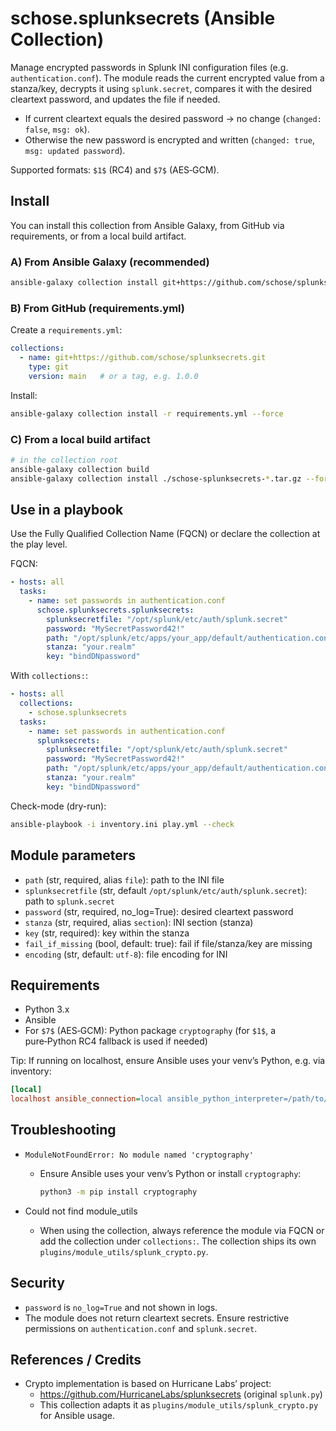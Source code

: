 # schose.splunksecrets (Ansible Collection)

Manage encrypted passwords in Splunk INI configuration files (e.g. `authentication.conf`).
The module reads the current encrypted value from a stanza/key, decrypts it using `splunk.secret`, compares it with the desired cleartext password, and updates the file if needed.

- If current cleartext equals the desired password → no change (`changed: false`, `msg: ok`).
- Otherwise the new password is encrypted and written (`changed: true`, `msg: updated password`).

Supported formats: `$1$` (RC4) and `$7$` (AES‑GCM).

## Install

You can install this collection from Ansible Galaxy, from GitHub via requirements, or from a local build artifact.

### A) From Ansible Galaxy (recommended)

```bash
ansible-galaxy collection install git+https://github.com/schose/splunksecrets.git,main
```

### B) From GitHub (requirements.yml)

Create a `requirements.yml`:

```yaml
collections:
  - name: git+https://github.com/schose/splunksecrets.git
    type: git
    version: main   # or a tag, e.g. 1.0.0
```

Install:

```bash
ansible-galaxy collection install -r requirements.yml --force
```

### C) From a local build artifact

```bash
# in the collection root
ansible-galaxy collection build
ansible-galaxy collection install ./schose-splunksecrets-*.tar.gz --force
```

## Use in a playbook

Use the Fully Qualified Collection Name (FQCN) or declare the collection at the play level.

FQCN:

```yaml
- hosts: all
  tasks:
    - name: set passwords in authentication.conf
      schose.splunksecrets.splunksecrets:
        splunksecretfile: "/opt/splunk/etc/auth/splunk.secret"
        password: "MySecretPassword42!"
        path: "/opt/splunk/etc/apps/your_app/default/authentication.conf"
        stanza: "your.realm"
        key: "bindDNpassword"
```

With `collections:`:

```yaml
- hosts: all
  collections:
    - schose.splunksecrets
  tasks:
    - name: set passwords in authentication.conf
      splunksecrets:
        splunksecretfile: "/opt/splunk/etc/auth/splunk.secret"
        password: "MySecretPassword42!"
        path: "/opt/splunk/etc/apps/your_app/default/authentication.conf"
        stanza: "your.realm"
        key: "bindDNpassword"
```

Check-mode (dry-run):

```bash
ansible-playbook -i inventory.ini play.yml --check
```

## Module parameters

- `path` (str, required, alias `file`): path to the INI file
- `splunksecretfile` (str, default `/opt/splunk/etc/auth/splunk.secret`): path to `splunk.secret`
- `password` (str, required, no_log=True): desired cleartext password
- `stanza` (str, required, alias `section`): INI section (stanza)
- `key` (str, required): key within the stanza
- `fail_if_missing` (bool, default: true): fail if file/stanza/key are missing
- `encoding` (str, default: `utf-8`): file encoding for INI

## Requirements

- Python 3.x
- Ansible
- For `$7$` (AES‑GCM): Python package `cryptography` (for `$1$`, a pure‑Python RC4 fallback is used if needed)

Tip: If running on localhost, ensure Ansible uses your venv’s Python, e.g. via inventory:

```ini
[local]
localhost ansible_connection=local ansible_python_interpreter=/path/to/venv/bin/python3
```

## Troubleshooting

- `ModuleNotFoundError: No module named 'cryptography'`
  - Ensure Ansible uses your venv’s Python or install `cryptography`:
    ```bash
    python3 -m pip install cryptography
    ```

- Could not find module_utils
  - When using the collection, always reference the module via FQCN or add the collection under `collections:`. The collection ships its own `plugins/module_utils/splunk_crypto.py`.

## Security

- `password` is `no_log=True` and not shown in logs.
- The module does not return cleartext secrets. Ensure restrictive permissions on `authentication.conf` and `splunk.secret`.

## References / Credits

- Crypto implementation is based on Hurricane Labs’ project:
  - https://github.com/HurricaneLabs/splunksecrets (original `splunk.py`)
  - This collection adapts it as `plugins/module_utils/splunk_crypto.py` for Ansible usage.
